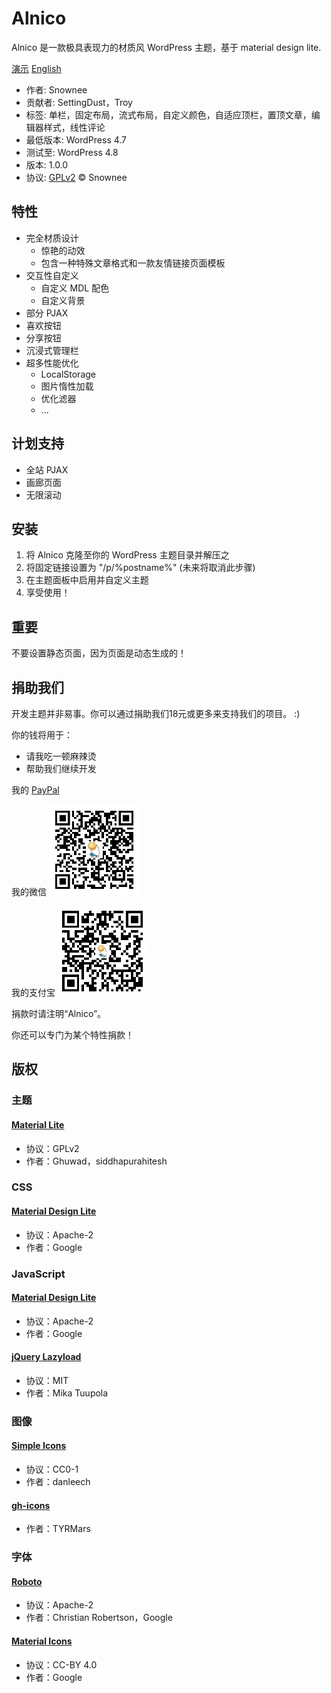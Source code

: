 # Alnico

Alnico 是一款极具表现力的材质风 WordPress 主题，基于 material design lite.

[演示][1] [English][2]

 * 作者: Snownee
 * 贡献者: SettingDust，Troy
 * 标签: 单栏，固定布局，流式布局，自定义颜色，自适应顶栏，置顶文章，编辑器样式，线性评论
 * 最低版本: WordPress 4.7
 * 测试至: WordPress 4.8
 * 版本: 1.0.0
 * 协议: [GPLv2](http://www.gnu.org/licenses/gpl-2.0.html) © Snownee

## 特性

 * 完全材质设计
   * 惊艳的动效
   * 包含一种特殊文章格式和一款友情链接页面模板
 * 交互性自定义
   * 自定义 MDL 配色
   * 自定义背景
 * 部分 PJAX
 * 喜欢按钮
 * 分享按钮
 * 沉浸式管理栏
 * 超多性能优化
   * LocalStorage
   * 图片惰性加载
   * 优化滤器
   * ...

## 计划支持

 * 全站 PJAX
 * 画廊页面
 * 无限滚动

## 安装

 1. 将 Alnico 克隆至你的 WordPress 主题目录并解压之
 2. 将固定链接设置为 "/p/%postname%" (未来将取消此步骤)
 3. 在主题面板中启用并自定义主题
 4. 享受使用！

## 重要

不要设置静态页面，因为页面是动态生成的！

## 捐助我们

开发主题并非易事。你可以通过捐助我们18元或更多来支持我们的项目。 :)

你的钱将用于：

 * 请我吃一顿麻辣烫
 * 帮助我们继续开发

我的 [PayPal](paypal.me/Snownee)

我的微信
![二维码](assets/images/wechat.png)

我的支付宝
![二维码](assets/images/alipay.png)

捐款时请注明“Alnico”。

你还可以专门为某个特性捐款！

## 版权

### 主题

#### [Material Lite](http://www.ghuwad.com/wordpress-themes/material-lite)
 * 协议：GPLv2
 * 作者：Ghuwad，siddhapurahitesh

### CSS

#### [Material Design Lite](http://getmdl.io)
 * 协议：Apache-2
 * 作者：Google

### JavaScript

#### [Material Design Lite](http://getmdl.io)
 * 协议：Apache-2
 * 作者：Google

#### [jQuery Lazyload](https://github.com/jakob-stoeck/jquery_lazyload)
 * 协议：MIT
 * 作者：Mika Tuupola

### 图像

#### [Simple Icons](https://github.com/danleech/simple-icons)
 * 协议：CC0-1
 * 作者：danleech

#### [gh-icons](https://github.com/TYRMars/gh-icons)
 * 作者：TYRMars

### 字体

#### [Roboto](https://github.com/google/roboto)
 * 协议：Apache-2
 * 作者：Christian Robertson，Google

#### [Material Icons](https://github.com/google/material-design-icons)
 * 协议：CC-BY 4.0
 * 作者：Google

[1]: http://blog.hayo-studio.cn
[2]: README.md